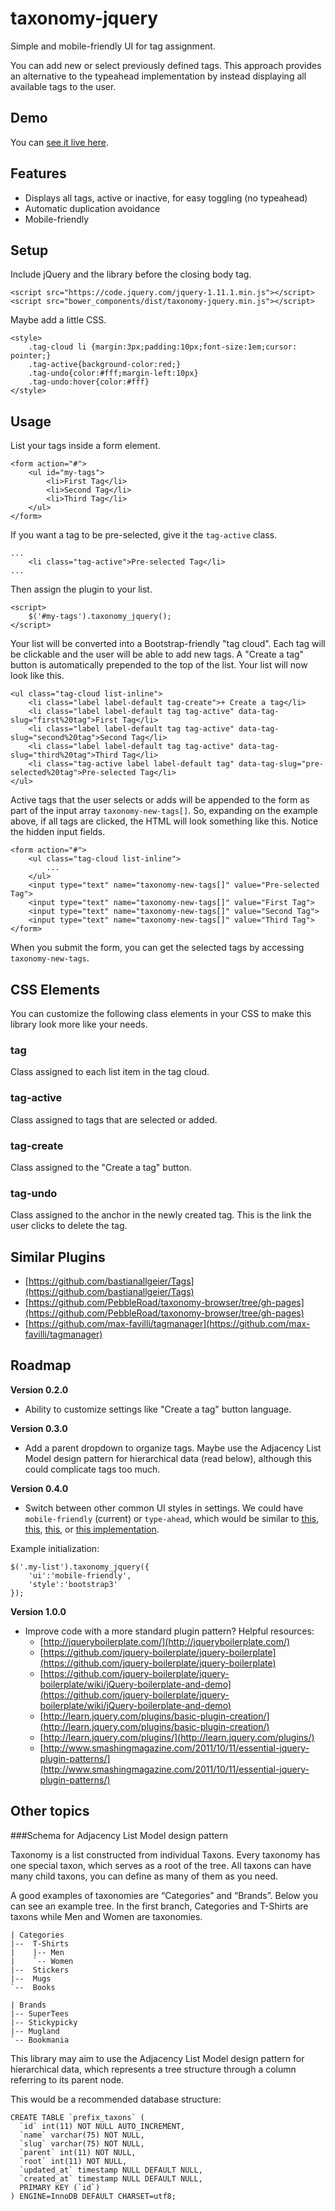 # taxonomy-jquery

Simple and mobile-friendly UI for tag assignment. 

You can add new or select previously defined tags. This approach provides an alternative to the typeahead implementation by instead displaying all available tags to the user.

## Demo

You can [see it live here](http://fcosrno.github.io/taxonomy-jquery).

## Features
* Displays all tags, active or inactive, for easy toggling (no typeahead)
* Automatic duplication avoidance
* Mobile-friendly

## Setup

Include jQuery and the library before the closing body tag.

	<script src="https://code.jquery.com/jquery-1.11.1.min.js"></script>
	<script src="bower_components/dist/taxonomy-jquery.min.js"></script>
	

Maybe add a little CSS.

	<style>
		.tag-cloud li {margin:3px;padding:10px;font-size:1em;cursor: pointer;}
		.tag-active{background-color:red;}
		.tag-undo{color:#fff;margin-left:10px}
		.tag-undo:hover{color:#fff}
	</style>
		
		
## Usage
	
List your tags inside a form element.

	<form action="#">
		<ul id="my-tags">
			<li>First Tag</li>
			<li>Second Tag</li>
			<li>Third Tag</li>
		</ul>
	</form>
	
If you want a tag to be pre-selected, give it the `tag-active` class.

	...
		<li class="tag-active">Pre-selected Tag</li>
	...

Then assign the plugin to your list.

	<script>
		$('#my-tags').taxonomy_jquery();
	</script>

Your list will be converted into a Bootstrap-friendly "tag cloud". Each tag will be clickable and the user will be able to add new tags. A "Create a tag" button is automatically prepended to the top of the list. Your list will now look like this.

	<ul class="tag-cloud list-inline">
		<li class="label label-default tag-create">+ Create a tag</li>
		<li class="label label-default tag tag-active" data-tag-slug="first%20tag">First Tag</li>
		<li class="label label-default tag tag-active" data-tag-slug="second%20tag">Second Tag</li>
		<li class="label label-default tag tag-active" data-tag-slug="third%20tag">Third Tag</li>
		<li class="tag-active label label-default tag" data-tag-slug="pre-selected%20tag">Pre-selected Tag</li>
	</ul>


Active tags that the user selects or adds will be appended to the form as part of the input array `taxonomy-new-tags[]`. So, expanding on the example above, if all tags are clicked, the HTML will look something like this. Notice the hidden input fields.

	<form action="#">
		<ul class="tag-cloud list-inline">
			...
		</ul>
		<input type="text" name="taxonomy-new-tags[]" value="Pre-selected Tag">
		<input type="text" name="taxonomy-new-tags[]" value="First Tag">
		<input type="text" name="taxonomy-new-tags[]" value="Second Tag">
		<input type="text" name="taxonomy-new-tags[]" value="Third Tag">
	</form>

When you submit the form, you can get the selected tags by accessing `taxonomy-new-tags`.

## CSS Elements

You can customize the following class elements in your CSS to make this library look more like your needs.

### tag

Class assigned to each list item in the tag cloud.

### tag-active

Class assigned to tags that are selected or added.

### tag-create

Class assigned to the "Create a tag" button.

### tag-undo

Class assigned to the anchor in the newly created tag. This is the link the user clicks to delete the tag.

## Similar Plugins
* [https://github.com/bastianallgeier/Tags](https://github.com/bastianallgeier/Tags)
* [https://github.com/PebbleRoad/taxonomy-browser/tree/gh-pages](https://github.com/PebbleRoad/taxonomy-browser/tree/gh-pages)
* [https://github.com/max-favilli/tagmanager](https://github.com/max-favilli/tagmanager)

## Roadmap

**Version 0.2.0**

* Ability to customize settings like "Create a tag" button language.

**Version 0.3.0**

* Add a parent dropdown to organize tags. Maybe use the Adjacency List Model design pattern for hierarchical data (read below), although this could complicate tags too much.

**Version 0.4.0**

* Switch between other common UI styles in settings. We could have `mobile-friendly` (current) or `type-ahead`, which would be similar to [this](https://github.com/xoxco/jQuery-Tags-Input), [this](https://github.com/aehlke/tag-it), [this](https://github.com/max-favilli/tagmanager), or [this implementation](http://getkirby.com/blog/panel-tags-field/demo).

Example initialization:

	$('.my-list').taxonomy_jquery({
		'ui':'mobile-friendly',
		'style':'bootstrap3'
	});


**Version 1.0.0**

* Improve code with a more standard plugin pattern? Helpful resources:
	- [http://jqueryboilerplate.com/](http://jqueryboilerplate.com/)
	- [https://github.com/jquery-boilerplate/jquery-boilerplate](https://github.com/jquery-boilerplate/jquery-boilerplate)
	- [https://github.com/jquery-boilerplate/jquery-boilerplate/wiki/jQuery-boilerplate-and-demo](https://github.com/jquery-boilerplate/jquery-boilerplate/wiki/jQuery-boilerplate-and-demo)
	- [http://learn.jquery.com/plugins/basic-plugin-creation/](http://learn.jquery.com/plugins/basic-plugin-creation/)
	- [http://learn.jquery.com/plugins/](http://learn.jquery.com/plugins/)
	- [http://www.smashingmagazine.com/2011/10/11/essential-jquery-plugin-patterns/](http://www.smashingmagazine.com/2011/10/11/essential-jquery-plugin-patterns/)		


## Other topics

###Schema for Adjacency List Model design pattern

Taxonomy is a list constructed from individual Taxons. Every taxonomy has one special taxon, which serves as a root of the tree. All taxons can have many child taxons, you can define as many of them as you need.

A good examples of taxonomies are “Categories” and “Brands”. Below you can see an example tree. In the first branch, Categories and T-Shirts are taxons while Men and Women are taxonomies.

	| Categories
	|--  T-Shirts
	|    |-- Men
	|    `-- Women
	|--  Stickers
	|--  Mugs
	`--  Books
	
	| Brands
	|-- SuperTees
	|-- Stickypicky
	|-- Mugland
	`-- Bookmania
		
This library may aim to use the Adjacency List Model design pattern for hierarchical data, which represents a tree structure through a column referring to its parent node.

This would be a recommended database structure:

	CREATE TABLE `prefix_taxons` (
	  `id` int(11) NOT NULL AUTO_INCREMENT,
	  `name` varchar(75) NOT NULL,
	  `slug` varchar(75) NOT NULL,
	  `parent` int(11) NOT NULL,
	  `root` int(11) NOT NULL,
	  `updated_at` timestamp NULL DEFAULT NULL,
	  `created_at` timestamp NULL DEFAULT NULL,
	  PRIMARY KEY (`id`)
	) ENGINE=InnoDB DEFAULT CHARSET=utf8;



